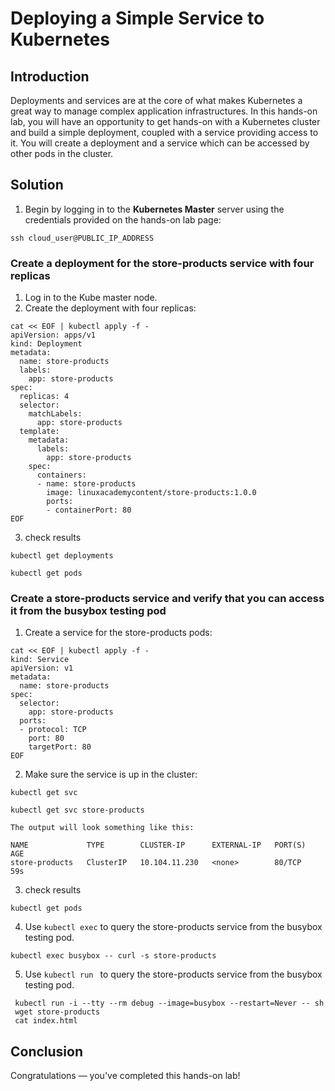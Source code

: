 
# Deploying a Simple Service to Kubernetes

## Introduction

Deployments and services are at the core of what makes Kubernetes a great way to manage complex application infrastructures. In this hands-on lab, you will have an opportunity to get hands-on with a Kubernetes cluster and build a simple deployment, coupled with a service providing access to it. You will create a deployment and a service which can be accessed by other pods in the cluster.

## Solution

1. Begin by logging in to the **Kubernetes Master** server using the credentials provided on the hands-on lab page:

```
ssh cloud_user@PUBLIC_IP_ADDRESS
```


### Create a deployment for the store-products service with four replicas

1. Log in to the Kube master node.
2. Create the deployment with four replicas:

```
cat << EOF | kubectl apply -f -
apiVersion: apps/v1
kind: Deployment
metadata:
  name: store-products
  labels:
    app: store-products
spec:
  replicas: 4
  selector:
    matchLabels:
      app: store-products
  template:
    metadata:
      labels:
        app: store-products
    spec:
      containers:
      - name: store-products
        image: linuxacademycontent/store-products:1.0.0
        ports:
        - containerPort: 80
EOF
```
3. check results
```
kubectl get deployments

kubectl get pods
```

### Create a store-products service and verify that you can access it from the busybox testing pod

1. Create a service for the store-products pods:

```
cat << EOF | kubectl apply -f -
kind: Service
apiVersion: v1
metadata:
  name: store-products
spec:
  selector:
    app: store-products
  ports:
  - protocol: TCP
    port: 80
    targetPort: 80
EOF
```
2. Make sure the service is up in the cluster:
```
kubectl get svc

kubectl get svc store-products
```
    The output will look something like this:

```
NAME             TYPE        CLUSTER-IP      EXTERNAL-IP   PORT(S)   AGE
store-products   ClusterIP   10.104.11.230   <none>        80/TCP    59s

```
3. check results
```
kubectl get pods
```

4. Use `kubectl exec` to query the store-products service from the busybox testing pod.

```
kubectl exec busybox -- curl -s store-products
```
5. Use `kubectl run ` to query the store-products service from the busybox testing pod.

```
 kubectl run -i --tty --rm debug --image=busybox --restart=Never -- sh
 wget store-products
 cat index.html 

```


## Conclusion

Congratulations — you've completed this hands-on lab!
